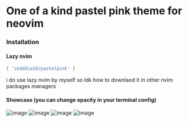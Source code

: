 # One of a kind pastel pink theme for neovim
### Installation
#### Lazy nvim 
```lua
{ 'zedddie16/pastelpink' }
```
i do use lazy nvim by myself so Idk how to downlaod it in other nvim packages managers
#### Showcase (you can change opacity in your terminal config)
![image](https://github.com/user-attachments/assets/0d4b724c-f516-4edf-9ff7-63bdc423cbbb)
![image](https://github.com/user-attachments/assets/f7da8a71-1426-4a75-bd54-6491277a4edb)
![image](https://github.com/user-attachments/assets/08897b9f-5fe0-4286-bc5c-640fb7d71a58)
![image](https://github.com/user-attachments/assets/d5453ad6-deda-4c69-a92e-6178ef0bddb8)
